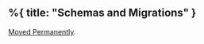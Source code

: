 %{
  title: "Schemas and Migrations"
}
---
<a href="/DockYard-Academy/beta_curriculum/main/reading/schemas_and_migrations.livemd">Moved Permanently</a>.


